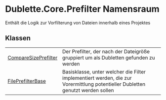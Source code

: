 # Dublette.Core.Prefilter Namensraum


Enthält die Logik zur Vorfilterung von Dateien innerhalb eines Projektes



## Klassen
<table>
<tr>
<td><a href="T_Dublette_Core_Prefilter_CompareSizePrefilter">CompareSizePrefilter</a></td>
<td>Der Prefilter, der nach der Dateigröße gruppiert um als Dubletten gefunden zu werden</td></tr>
<tr>
<td><a href="T_Dublette_Core_Prefilter_FilePrefilterBase">FilePrefilterBase</a></td>
<td>Basisklasse, unter welcher die Filter implementiert werden, die zur Vorermittlung potentieller Dubletten genutzt werden sollen</td></tr>
</table>